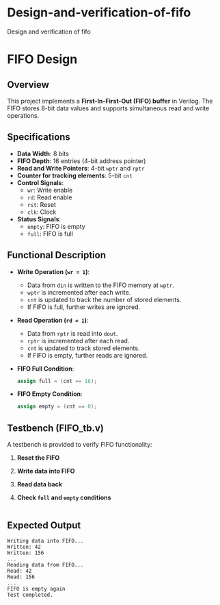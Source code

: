 # Design-and-verification-of-fifo
Design and verification of fifo

# FIFO Design

## Overview
This project implements a **First-In-First-Out (FIFO) buffer** in Verilog. The FIFO stores 8-bit data values and supports simultaneous read and write operations.

## Specifications
- **Data Width**: 8 bits
- **FIFO Depth**: 16 entries (4-bit address pointer)
- **Read and Write Pointers**: 4-bit `wptr` and `rptr`
- **Counter for tracking elements**: 5-bit `cnt`
- **Control Signals**:
  - `wr`: Write enable
  - `rd`: Read enable
  - `rst`: Reset
  - `clk`: Clock
- **Status Signals**:
  - `empty`: FIFO is empty
  - `full`: FIFO is full

## Functional Description
- **Write Operation (`wr = 1`)**:
  - Data from `din` is written to the FIFO memory at `wptr`.
  - `wptr` is incremented after each write.
  - `cnt` is updated to track the number of stored elements.
  - If FIFO is full, further writes are ignored.

- **Read Operation (`rd = 1`)**:
  - Data from `rptr` is read into `dout`.
  - `rptr` is incremented after each read.
  - `cnt` is updated to track stored elements.
  - If FIFO is empty, further reads are ignored.

- **FIFO Full Condition**:
  ```verilog
  assign full = (cnt == 16);
  ```
- **FIFO Empty Condition**:
  ```verilog
  assign empty = (cnt == 0);
  ```

## Testbench (FIFO_tb.v)
A testbench is provided to verify FIFO functionality:
1. **Reset the FIFO**
2. **Write data into FIFO**
3. **Read data back**
4. **Check `full` and `empty` conditions**

   ```

## Expected Output
```
Writing data into FIFO...
Written: 42
Written: 156
...
Reading data from FIFO...
Read: 42
Read: 156
...
FIFO is empty again
Test completed.
```



